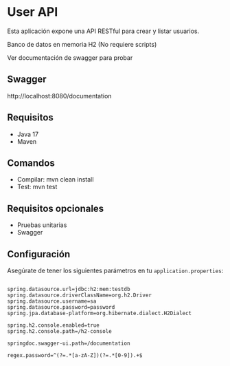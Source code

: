 # User API

Esta aplicación expone una API RESTful para crear y listar usuarios.

Banco de datos en memoria H2 (No requiere scripts)

Ver documentación de swagger para probar

## Swagger

http://localhost:8080/documentation

## Requisitos
- Java 17
- Maven

## Comandos

- Compilar: mvn clean install
- Test: mvn test

## Requisitos opcionales

- Pruebas unitarias
- Swagger

 
## Configuración

Asegúrate de tener los siguientes parámetros en tu `application.properties`:
```properties

spring.datasource.url=jdbc:h2:mem:testdb
spring.datasource.driverClassName=org.h2.Driver
spring.datasource.username=sa
spring.datasource.password=password
spring.jpa.database-platform=org.hibernate.dialect.H2Dialect

spring.h2.console.enabled=true
spring.h2.console.path=/h2-console

springdoc.swagger-ui.path=/documentation

regex.password=^(?=.*[a-zA-Z])(?=.*[0-9]).+$

